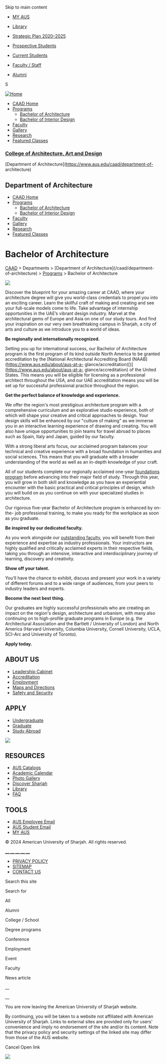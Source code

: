 Skip to main content

  * [MY AUS](https://my.aus.edu)
  * [Library](http://library.aus.edu/)
  * [Strategic Plan 2020–2025](https://www.aus.edu/about/aus-strategic-plan-2020-2025)

  * [Prospective Students](/prospective-students)
  * [Current Students](/current-students)
  * [Faculty / Staff](/faculty-and-staff)
  * [Alumni](/alumni)

S

[![Home](https://www.aus.edu/sites/default/files/aus-default-logo.png)](/
"Home")

  * [CAAD Home](/caad)
  * [Programs](/caad/department-of-architecture/programs)
    * [Bachelor of Architecture](/caad/department-of-architecture/bachelor-of-architecture)
    * [Bachelor of Interior Design](/caad/department-of-architecture/bachelor-of-interior-design)
  * [Faculty](/caad/department-of-architecture/faculty)
  * [Gallery](/caad/department-of-architecture/gallery)
  * [Research](/caad/department-of-architecture/research)
  * [Featured Classes](/caad/featured-classes)

### [College of Architecture, Art and Design](https://www.aus.edu/caad)
[Department of Architecture](https://www.aus.edu/caad/department-of-
architecture)

##  Department of Architecture

  * [CAAD Home](/caad)
  * [Programs](/caad/department-of-architecture/programs)
    * [Bachelor of Architecture](/caad/department-of-architecture/bachelor-of-architecture)
    * [Bachelor of Interior Design](/caad/department-of-architecture/bachelor-of-interior-design)
  * [Faculty](/caad/department-of-architecture/faculty)
  * [Gallery](/caad/department-of-architecture/gallery)
  * [Research](/caad/department-of-architecture/research)
  * [Featured Classes](/caad/featured-classes)

# Bachelor of Architecture

[CAAD](/caad) > Departments > [Department of Architecture](/caad/department-
of-architecture) > [Programs](/caad/department-of-architecture/programs) >
Bachelor of Architecture

![](https://www.aus.edu/sites/default/files/arc_program.jpg)

Discover the blueprint for your amazing career at CAAD, where your
architecture degree will give you world-class credentials to propel you into
an exciting career. Learn the skillful craft of making and creating and see
your full-scale models come to life. Take advantage of internship
opportunities in the UAE’s vibrant design industry. Marvel at the
architectural gems of Europe and Asia on one of our study tours. And find your
inspiration on our very own breathtaking campus in Sharjah, a city of arts and
culture as we introduce you to a world of ideas.

**Be regionally and internationally recognized.**

Setting you up for international success, our Bachelor of Architecture program
is the first program of its kind outside North America to be granted
accreditation by the [National Architectural Accrediting Board
(NAAB](https://www.aus.edu/about/aus-at-a-
glance/accreditation)[)](https://www.aus.edu/about/aus-at-a-
glance/accreditation) of the United States. This means you will be eligible
for licensing as a professional architect throughout the USA, and our UAE
accreditation means you will be set up for successful professional practice
throughout the region.

**Get the perfect balance of knowledge and experience.**

We offer the region's most prestigious architecture program with a
comprehensive curriculum and an explorative studio experience, both of which
will shape your creative and critical approaches to design. Your design skills
will be enhanced by our "culture of making" as we immerse you in an
interactive learning experience of drawing and creating. You will also have
unique opportunities to join teams for travel abroad to places such as Spain,
Italy and Japan, guided by our faculty.

With a strong liberal arts focus, our acclaimed program balances your
technical and creative experience with a broad foundation in humanities and
social sciences. This means that you will graduate with a broader
understanding of the world as well as an in-depth knowledge of your craft.

All of our students complete our regionally acclaimed one-year [foundations
program](https://www.aus.edu/caad/foundations-program) before advancing into
their major field of study. Through this year, you will grow in both skill and
knowledge as you have an experiential encounter with the basic practical and
critical principles of design, which you will build on as you continue on with
your specialized studies in architecture.

Our rigorous five-year Bachelor of Architecture program is enhanced by on-the-
job professional training, to make you ready for the workplace as soon as you
graduate.

**Be inspired by our dedicated faculty.**

As you work alongside our [outstanding
faculty](https://www.aus.edu/caad/department-of-architecture/faculty), you
will benefit from their experience and expertise as industry professionals.
Your instructors are highly qualified and critically acclaimed experts in
their respective fields, taking you through an intensive, interactive and
interdisciplinary journey of learning, discovery and creativity.

**Show off your talent.**

You’ll have the chance to exhibit, discuss and present your work in a variety
of different forums and to a wide range of audiences, from your peers to
industry leaders and experts.

**Become the next best thing.**

Our graduates are highly successful professionals who are creating an impact
on the region's design, architecture and urbanism, with many also continuing
on to high-profile graduate programs in Europe (e.g. the Architectural
Association and the Bartlett / University of London) and North America
(Harvard University, Columbia University, Cornell University, UCLA, SCI-Arc
and University of Toronto).

**Apply today.**

## ABOUT US

  * [Leadership Cabinet](/administration)
  * [Accreditation](/about/aus-at-a-glance/accreditation)
  * [Employment](https://www.aus.edu/working-at-aus)
  * [Maps and Directions](/life-at-aus/around-campus/maps-and-directions)
  * [Safety and Security](/life-at-aus/around-campus/safety-and-security)

## APPLY

  * [Undergraduate](/admissions/bachelors-degrees)
  * [Graduate](/admissions/masters-degrees)
  * [Study Abroad](/academics/international-study-and-exchange)

![](/sites/all/themes/aus/images/foot-logo.png)

## RESOURCES

  * [AUS Catalogs](/academics/services-and-resources/aus-catalogs)
  * [Academic Calendar](/academics/services-and-resources/academic-calendar)
  * [Photo Gallery](/gallery/photos)
  * [Discover Sharjah](/about/visit-and-explore/discover-sharjah)
  * [Library](http://library.aus.edu/)
  * [FAQ](/faq)

## TOOLS

  * [AUS Employee Email ](http://email.aus.edu/)
  * [AUS Student Email ](https://studentmail.aus.edu )
  * [MY AUS](https://my.aus.edu)

© 2024 American University of Sharjah. All rights reserved.

[ __](https://www.facebook.com/ausharjah)[
__](https://www.twitter.com/AUSharjah)[
__](https://www.youtube.com/ausharjah)[
__](https://www.linkedin.com/school/20988/)[
__](https://www.instagram.com/ausharjah/)

  * [PRIVACY POLICY](/privacy)
  * [SITEMAP](/sitemap)
  * [CONTACT US](/contact)

Search this site

Search for

All

Alumni

College / School

Degree programs

Conference

Employment

Event

Faculty

News article

__

__

You are now leaving the American University of Sharjah website.

By continuing, you will be taken to a website not affiliated with American
University of Sharjah. Links to external sites are provided only for users'
convenience and imply no endorsement of the site and/or its content. Note that
the privacy policy and security settings of the linked site may differ from
those of the AUS website.

Cancel Open link

![](https://px.ads.linkedin.com/collect/?pid=4873385&fmt=gif)

